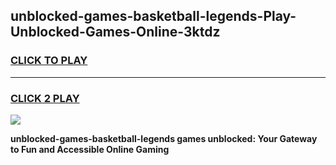 
## unblocked-games-basketball-legends-Play-Unblocked-Games-Online-3ktdz
<h3>
<a href="https://premium76.site?title=unblocked-games-basketball-legends&ref=25A">CLICK TO PLAY</a></h3>
<hr>

<h3>
<a href="https://premium76.site?title=unblocked-games-basketball-legends&ref=25A">CLICK 2 PLAY</a>
  
</h3>

<a href="https://premium76.site?title=unblocked-games-basketball-legends&ref=25A"><img src="https://clearcache.store/games.png"></a>


**unblocked-games-basketball-legends games unblocked: Your Gateway to Fun and Accessible Online Gaming**
